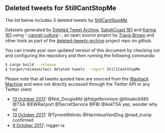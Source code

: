 ## Deleted tweets for StillCantStopMe

The list below includes 3 deleted tweets by
[StillCantStopMe](https://twitter.com/StillCantStopMe).



Datasets generated by [Deleted Tweet Archive](https://twitter.com/deletedtweet161), 
[SalishCoast 161](https://twitter.com/SalishCoastA) and [Karma 161](https://twitter.com/KarmaOneSixOne) 
using ✨[cancel-culture](https://github.com/travisbrown/cancel-culture)✨, an open source project by 
[Travis Brown](https://twitter.com/travisbrown) and other tools as part of the 
[deleted-tweets-archive](https://github.com/salcoast/deleted-tweets-archive/) project repo on github.

You can create your own updated version of this document by checking out and configuring the
repository and then running the following commands:

```bash
$ cargo build --release
$ target/release/twcc deleted-tweets --report StillCantStopMe
```

Please note that all tweets quoted here are sourced from the
[Wayback Machine](https://web.archive.org) and were not directly accessed through the Twitter API or
any Twitter client.

* [13 October 2017](https://web.archive.org/web/20171013004233/https://twitter.com/StillCantStopMe/status/918638051747799040): @Not_DoogieMd @fidgetfeminism @illmatic6480 @TSA @EWRairport @SecretService @FBI @AskTSA yep, wonder why lol
* [13 October 2017](https://web.archive.org/web/20171013000114/https://twitter.com/StillCantStopMe/status/918627654072377346): @TyroneWdindu @HarmlessYardDog @nia4_trump confirmed
* [ 9 October 2017](https://web.archive.org/web/20171009221815/https://twitter.com/StillCantStopMe/status/917514573875482626): nigger-ia

